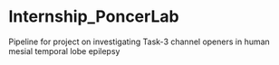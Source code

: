 # Internship_PoncerLab
Pipeline for project on investigating Task-3 channel openers in human mesial temporal lobe epilepsy
